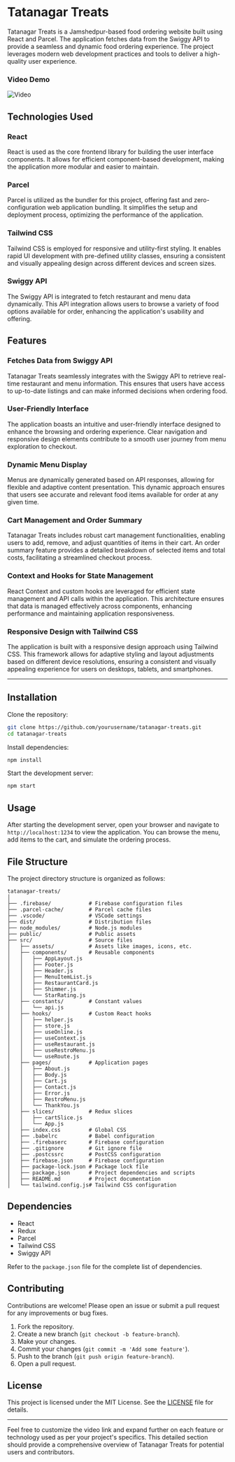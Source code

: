 

# Tatanagar Treats

Tatanagar Treats is a Jamshedpur-based food ordering website built using React and Parcel. The application fetches data from the Swiggy API to provide a seamless and dynamic food ordering experience. The project leverages modern web development practices and tools to deliver a high-quality user experience.

### Video Demo


![Video](src/assets/gif.gif)


## Technologies Used

### React

React is used as the core frontend library for building the user interface components. It allows for efficient component-based development, making the application more modular and easier to maintain.

### Parcel

Parcel is utilized as the bundler for this project, offering fast and zero-configuration web application bundling. It simplifies the setup and deployment process, optimizing the performance of the application.

### Tailwind CSS

Tailwind CSS is employed for responsive and utility-first styling. It enables rapid UI development with pre-defined utility classes, ensuring a consistent and visually appealing design across different devices and screen sizes.

### Swiggy API

The Swiggy API is integrated to fetch restaurant and menu data dynamically. This API integration allows users to browse a variety of food options available for order, enhancing the application's usability and offering.

## Features

### Fetches Data from Swiggy API

Tatanagar Treats seamlessly integrates with the Swiggy API to retrieve real-time restaurant and menu information. This ensures that users have access to up-to-date listings and can make informed decisions when ordering food.

### User-Friendly Interface

The application boasts an intuitive and user-friendly interface designed to enhance the browsing and ordering experience. Clear navigation and responsive design elements contribute to a smooth user journey from menu exploration to checkout.

### Dynamic Menu Display

Menus are dynamically generated based on API responses, allowing for flexible and adaptive content presentation. This dynamic approach ensures that users see accurate and relevant food items available for order at any given time.

### Cart Management and Order Summary

Tatanagar Treats includes robust cart management functionalities, enabling users to add, remove, and adjust quantities of items in their cart. An order summary feature provides a detailed breakdown of selected items and total costs, facilitating a streamlined checkout process.

### Context and Hooks for State Management

React Context and custom hooks are leveraged for efficient state management and API calls within the application. This architecture ensures that data is managed effectively across components, enhancing performance and maintaining application responsiveness.

### Responsive Design with Tailwind CSS

The application is built with a responsive design approach using Tailwind CSS. This framework allows for adaptive styling and layout adjustments based on different device resolutions, ensuring a consistent and visually appealing experience for users on desktops, tablets, and smartphones.

---

## Installation

Clone the repository:

```bash
git clone https://github.com/yourusername/tatanagar-treats.git
cd tatanagar-treats
```

Install dependencies:

```bash
npm install
```

Start the development server:

```bash
npm start
```

## Usage

After starting the development server, open your browser and navigate to `http://localhost:1234` to view the application. You can browse the menu, add items to the cart, and simulate the ordering process.

## File Structure

The project directory structure is organized as follows:

```
tatanagar-treats/
│
├── .firebase/            # Firebase configuration files
├── .parcel-cache/        # Parcel cache files
├── .vscode/              # VSCode settings
├── dist/                 # Distribution files
├── node_modules/         # Node.js modules
├── public/               # Public assets
├── src/                  # Source files
│   ├── assets/           # Assets like images, icons, etc.
│   ├── components/       # Reusable components
│   │   ├── AppLayout.js
│   │   ├── Footer.js
│   │   ├── Header.js
│   │   ├── MenuItemList.js
│   │   ├── RestaurantCard.js
│   │   ├── Shimmer.js
│   │   └── StarRating.js
│   ├── constants/        # Constant values
│   │   └── api.js
│   ├── hooks/            # Custom React hooks
│   │   ├── helper.js
│   │   ├── store.js
│   │   ├── useOnline.js
│   │   ├── useContext.js
│   │   ├── useRestaurant.js
│   │   ├── useRestroMenu.js
│   │   └── useRoute.js
│   ├── pages/            # Application pages
│   │   ├── About.js
│   │   ├── Body.js
│   │   ├── Cart.js
│   │   ├── Contact.js
│   │   ├── Error.js
│   │   ├── RestroMenu.js
│   │   └── ThankYou.js
│   ├── slices/           # Redux slices
│   │   ├── cartSlice.js
│   │   └── App.js
│   ├── index.css         # Global CSS
│   ├── .babelrc          # Babel configuration
│   ├── .firebaserc       # Firebase configuration
│   ├── .gitignore        # Git ignore file
│   ├── .postcssrc        # PostCSS configuration
│   ├── firebase.json     # Firebase configuration
│   ├── package-lock.json # Package lock file
│   ├── package.json      # Project dependencies and scripts
│   ├── README.md         # Project documentation
│   └── tailwind.config.js# Tailwind CSS configuration

```

## Dependencies

- React
- Redux
- Parcel
- Tailwind CSS
- Swiggy API

Refer to the `package.json` file for the complete list of dependencies.

## Contributing

Contributions are welcome! Please open an issue or submit a pull request for any improvements or bug fixes.

1. Fork the repository.
2. Create a new branch (`git checkout -b feature-branch`).
3. Make your changes.
4. Commit your changes (`git commit -m 'Add some feature'`).
5. Push to the branch (`git push origin feature-branch`).
6. Open a pull request.

## License

This project is licensed under the MIT License. See the [LICENSE](LICENSE) file for details.

---

Feel free to customize the video link and expand further on each feature or technology used as per your project's specifics. This detailed section should provide a comprehensive overview of Tatanagar Treats for potential users and contributors.
